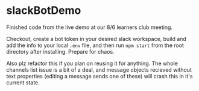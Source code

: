 # slackBotDemo
Finished code from the live demo at our 8/6 learners club meeting.

Checkout, create a bot token in your desired slack workspace, build and add the info to your local `.env` file, and then run `npm start` from the root directory after installing. Prepare for chaos.

Also plz refactor this if you plan on reusing it for anything. The whole channels list issue is a bit of a deal, and message objects recieved without text properties (editing a message sends one of these) will crash this in it's current state.
